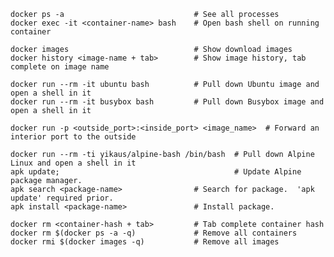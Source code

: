     docker ps -a                             # See all processes
    docker exec -it <container-name> bash    # Open bash shell on running container

    docker images                            # Show download images
    docker history <image-name + tab>        # Show image history, tab complete on image name

    docker run --rm -it ubuntu bash          # Pull down Ubuntu image and open a shell in it
    docker run --rm -it busybox bash         # Pull down Busybox image and open a shell in it

    docker run -p <outside_port>:<inside_port> <image_name>  # Forward an interior port to the outside 
    
    docker run --rm -ti yikaus/alpine-bash /bin/bash  # Pull down Alpine Linux and open a shell in it
    apk update;                                       # Update Alpine package manager.
    apk search <package-name>                # Search for package.  'apk update' required prior.
    apk install <package-name>               # Install package.

    docker rm <container-hash + tab>         # Tab complete container hash
    docker rm $(docker ps -a -q)             # Remove all containers
    docker rmi $(docker images -q)           # Remove all images
